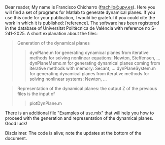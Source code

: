 Dear reader,
My name is Francisco Chicharro (frachilo@upv.es). Here you will find a set of programs for Matlab to generate dynamical planes. If you use this code for your publication, I would be grateful if you could cite the work in which it is published: [reference]. The software has been registered in the database of Universitat Politècnica de València with reference no S-241-2025.
A short explanation about the files:

> Generation of the dynamical planes
>> dynPlane.m for generating dynamical planes from iterative methods for solving nonlinear equations: Newton, Steffensen, ...
>> dynPlaneMemo.m for generating dynamical planes coming from iterative methods with memory: Secant, ...
>> dynPlaneSystem.m for generating dynamical planes from iterative methods for solving nonlinear systems: Newton, ...

> Representation of the dynamical planes: the output Z of the previous files is the input of
>> plotDynPlane.m

There is an additional file "Examples of use.mlx" that will help you how to proceed with the generation and representation of the dynamical planes.
Good luck!

Disclaimer. The code is alive; note the updates at the bottom of the document.
